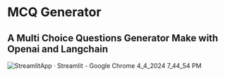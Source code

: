 # MCQ Generator
## A Multi Choice Questions Generator Make with Openai and Langchain
![StreamlitApp · Streamlit - Google Chrome 4_4_2024 7_44_54 PM](https://github.com/nortln/mcq_generator/assets/112275172/429b02aa-d659-47da-8930-b94d630e8541)

